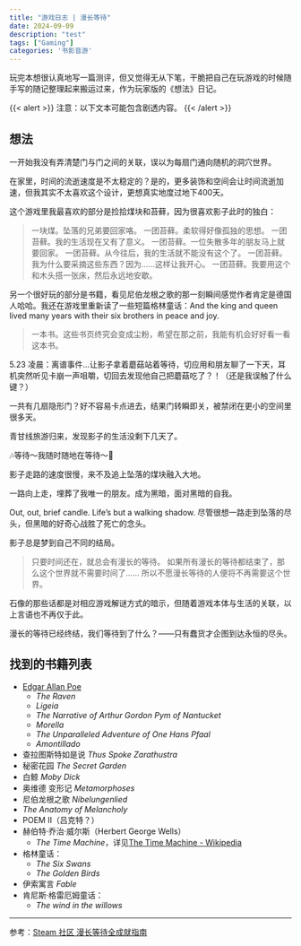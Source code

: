 ```yaml
---
title: "游戏日志 | 漫长等待"
date: 2024-09-09
description: "test"
tags: ["Gaming"]
categories: '书影音游'
---
```


玩完本想很认真地写一篇测评，但又觉得无从下笔，干脆把自己在玩游戏的时候随手写的随记整理起来搬运过来，作为玩家版的《想法》日记。

{{< alert  >}}
注意：以下文本可能包含剧透内容。
{{< /alert  >}}

## 想法

一开始我没有弄清楚门与门之间的关联，误以为每扇门通向随机的洞穴世界。

在家里，时间的流逝速度是不太稳定的？是的，更多装饰和空间会让时间流逝加速，但我其实不太喜欢这个设计，更想真实地度过地下400天。

这个游戏里我最喜欢的部分是捡拾煤块和苔藓，因为很喜欢影子此时的独白：

> 一块煤。坠落的兄弟要回家咯。
> 一团苔藓。柔软得好像孤独的思想。
> 一团苔藓。我的生活现在又有了意义。
> 一团苔藓。一位失散多年的朋友马上就要回家。
> 一团苔藓。从今往后，我的生活就不能没有这个了。
> 一团苔藓。我为什么要采摘这些东西？因为……这样让我开心。
> 一团苔藓。我要用这个和木头搭一张床，然后永远地安歇。

另一个很好玩的部分是书籍，看见尼伯龙根之歌的那一刻瞬间感觉作者肯定是德国人哈哈。我还在游戏里重新读了一些短篇格林童话：And the king and queen lived many years with their six brothers in peace and joy.

> 一本书。这些书页终究会变成尘粉，希望在那之前，我能有机会好好看一看这本书。

5.23 凌晨：离谱事件…让影子拿着蘑菇站着等待，切应用和朋友聊了一下天，耳机突然听见卡崩一声咀嚼，切回去发现他自己把蘑菇吃了？！（还是我误触了什么键？）

一共有几扇隐形门？好不容易卡点进去，结果门转瞬即关，被禁闭在更小的空间里很多天。

青甘线旅游归来，发现影子的生活没剩下几天了。

🎶等待～我随时随地在等待～🎵

影子走路的速度很慢，来不及追上坠落的煤块融入大地。

一路向上走，埋葬了我唯一的朋友。成为黑暗，面对黑暗的自我。

Out, out, brief candle. Life’s but a walking shadow. 尽管很想一路走到坠落的尽头，但黑暗的好奇心战胜了死亡的念头。

影子总是梦到自己不同的结局。

> 只要时间还在，就总会有漫长的等待。
> 如果所有漫长的等待都结束了，那么这个世界就不需要时间了……
> 所以不愿漫长等待的人便将不再需要这个世界。

石像的那些话都是对相应游戏解谜方式的暗示，但随着游戏本体与生活的关联，以上言语也不再仅于此。

漫长的等待已经终结，我们等待到了什么？——只有蠢货才企图到达永恒的尽头。


## 找到的书籍列表

- [Edgar Allan Poe](https://en.wikipedia.org/wiki/Edgar_Allan_Poe)
	- *The Raven*
	- *Ligeia*
	- *The Narrative of Arthur Gordon Pym of Nantucket*
	- *Morella*
	- *The Unparalleled Adventure of One Hans Pfaal*
	- *Amontillado*
- 查拉图斯特如是说 *Thus Spoke Zarathustra*
- 秘密花园 *The Secret Garden*
- 白鲸 *Moby Dick*
- 奥维德 变形记 *Metamorphoses*
- 尼伯龙根之歌 *Nibelungenlied*
- *The Anatomy of Melancholy*
- POEM II（吕克特？）
- 赫伯特·乔治·威尔斯（Herbert George Wells）
	- *The Time Machine*，详见[The Time Machine - Wikipedia](https://en.wikipedia.org/wiki/The_Time_Machine)
- 格林童话：
	- *The Six Swans*
	- *The Golden Birds*
- 伊索寓言 *Fable*
- 肯尼斯·格雷厄姆童话：
	- *The wind in the willows*


---

参考：[Steam 社区 漫长等待全成就指南](https://steamcommunity.com/sharedfiles/filedetails/?id=2045137218)